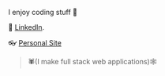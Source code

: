 I enjoy coding stuff 🐧

:link: [LinkedIn](https://www.linkedin.com/in/matt-chen-050798192/).

👓 [Personal Site](https://fattimo.github.io/Matt-Chen/)

> 🕷(I make full stack web applications)🕸
